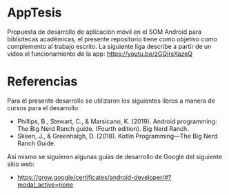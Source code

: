 # AppTesis
Propuesta de desarrollo de aplicación móvil en el SOM Android para bibliotecas académicas, el presente repositorio tiene como objetivo como complemento al trabajo escrito. La siguiente liga describe a partir de un video el funcionamiento de la app: https://youtu.be/zGQjrsXazeQ

# Referencias
Para el presente desarrollo se utilizaron los siguientes libros a manera de cursos para el desarrollo:

- Phillips, B., Stewart, C., & Marsicano, K. (2019). Android programming: The Big Nerd Ranch guide. (Fourth edition). Big Nerd Ranch.
- Skeen, J., & Greenhalgh, D. (2018). Kotlin Programming—The Big Nerd Ranch Guide.

Así mismo se siguieron algunas guías de desarrollo de Google del siguiente sitio web:

- https://grow.google/certificates/android-developer/#?modal_active=none
